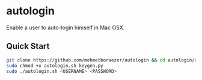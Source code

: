# autologin
Enable a user to auto-login himself in Mac OSX.

## Quick Start

```bash
git clone https://github.com/mehmetboraezer/autologin && cd autologin/source
sudo chmod +x autologin.sh keygen.py
sudo ./autologin.sh <USERNAME> <PASSWORD>
```
